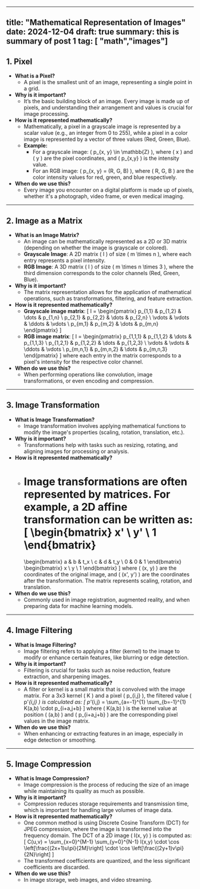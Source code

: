 
---
title: "Mathematical Representation of Images"
date: 2024-12-04
draft: true
summary: this is summary of post 1
tag: [ "math","images"]
---


## 1. Pixel
- **What is a Pixel?**
  - A pixel is the smallest unit of an image, representing a single point in a grid.
- **Why is it important?**
  - It’s the basic building block of an image. Every image is made up of pixels, and understanding their arrangement and values is crucial for image processing.
- **How is it represented mathematically?**
  - Mathematically, a pixel in a grayscale image is represented by a scalar value (e.g., an integer from 0 to 255), while a pixel in a color image is represented by a vector of three values (Red, Green, Blue).
  - **Example:**
    - For a grayscale image: \( p_{x, y} \in \mathbb{Z} \), where \( x \) and \( y \) are the pixel coordinates, and \( p_{x,y} \) is the intensity value.
    - For an RGB image: \( p_{x, y} = (R, G, B) \), where \( R, G, B \) are the color intensity values for red, green, and blue respectively.
- **When do we use this?**
  - Every image you encounter on a digital platform is made up of pixels, whether it's a photograph, video frame, or even medical imaging.

---

## 2. Image as a Matrix
- **What is an Image Matrix?**
  - An image can be mathematically represented as a 2D or 3D matrix (depending on whether the image is grayscale or colored).
  - **Grayscale Image**: A 2D matrix \( I \) of size \( m \times n \), where each entry represents a pixel intensity.
  - **RGB Image**: A 3D matrix \( I \) of size \( m \times n \times 3 \), where the third dimension corresponds to the color channels (Red, Green, Blue).
- **Why is it important?**
  - The matrix representation allows for the application of mathematical operations, such as transformations, filtering, and feature extraction.
- **How is it represented mathematically?**
  - **Grayscale image matrix**: 
    \[
    I = \begin{pmatrix} 
    p_{1,1} & p_{1,2} & \dots & p_{1,n} \\
    p_{2,1} & p_{2,2} & \dots & p_{2,n} \\
    \vdots & \vdots & \ddots & \vdots \\
    p_{m,1} & p_{m,2} & \dots & p_{m,n} 
    \end{pmatrix}
    \]
  - **RGB image matrix**: 
    \[
    I = \begin{pmatrix}
    p_{1,1,1} & p_{1,1,2} & \dots & p_{1,1,3} \\
    p_{1,2,1} & p_{1,2,2} & \dots & p_{1,2,3} \\
    \vdots & \vdots & \ddots & \vdots \\
    p_{m,n,1} & p_{m,n,2} & \dots & p_{m,n,3}
    \end{pmatrix}
    \]
    where each entry in the matrix corresponds to a pixel's intensity for the respective color channel.
- **When do we use this?**
  - When performing operations like convolution, image transformations, or even encoding and compression.

---

## 3. Image Transformation
- **What is Image Transformation?**
  - Image transformation involves applying mathematical functions to modify the image's properties (scaling, rotation, translation, etc.).
- **Why is it important?**
  - Transformations help with tasks such as resizing, rotating, and aligning images for processing or analysis.
- **How is it represented mathematically?**
  - Image transformations are often represented by matrices. For example, a 2D affine transformation can be written as:
    \[
    \begin{bmatrix}
    x' \\
    y' \\
    1
    \end{bmatrix}
    = 
    \begin{bmatrix}
    a & b & t_x \\
    c & d & t_y \\
    0 & 0 & 1
    \end{bmatrix}
    \begin{bmatrix}
    x \\
    y \\
    1
    \end{bmatrix}
    \]
    where \( (x, y) \) are the coordinates of the original image, and \( (x', y') \) are the coordinates after the transformation. The matrix represents scaling, rotation, and translation.
- **When do we use this?**
  - Commonly used in image registration, augmented reality, and when preparing data for machine learning models.

---

## 4. Image Filtering
- **What is Image Filtering?**
  - Image filtering refers to applying a filter (kernel) to the image to modify or enhance certain features, like blurring or edge detection.
- **Why is it important?**
  - Filtering is crucial for tasks such as noise reduction, feature extraction, and sharpening images.
- **How is it represented mathematically?**
  - A filter or kernel is a small matrix that is convolved with the image matrix. For a 3x3 kernel \( K \) and a pixel \( p_{i,j} \), the filtered value \( p'_{i,j} \) is calculated as:
    \[
    p'_{i,j} = \sum_{a=-1}^{1} \sum_{b=-1}^{1} K(a,b) \cdot p_{i+a,j+b}
    \]
    where \( K(a,b) \) is the kernel value at position \( (a,b) \) and \( p_{i+a,j+b} \) are the corresponding pixel values in the image matrix.
- **When do we use this?**
  - When enhancing or extracting features in an image, especially in edge detection or smoothing.

---

## 5. Image Compression
- **What is Image Compression?**
  - Image compression is the process of reducing the size of an image while maintaining its quality as much as possible.
- **Why is it important?**
  - Compression reduces storage requirements and transmission time, which is important for handling large volumes of image data.
- **How is it represented mathematically?**
  - One common method is using Discrete Cosine Transform (DCT) for JPEG compression, where the image is transformed into the frequency domain. The DCT of a 2D image \( I(x, y) \) is computed as:
    \[
    C(u,v) = \sum_{x=0}^{M-1} \sum_{y=0}^{N-1} I(x,y) \cdot \cos \left[\frac{(2x+1)u\pi}{2M}\right] \cdot \cos \left[\frac{(2y+1)v\pi}{2N}\right]
    \]
  - The transformed coefficients are quantized, and the less significant coefficients are discarded.
- **When do we use this?**
  - In image storage, web images, and video streaming.
